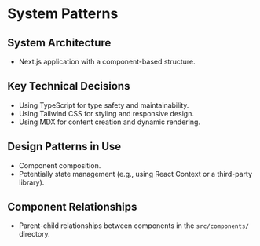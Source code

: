 # System Patterns

## System Architecture

- Next.js application with a component-based structure.

## Key Technical Decisions

- Using TypeScript for type safety and maintainability.
- Using Tailwind CSS for styling and responsive design.
- Using MDX for content creation and dynamic rendering.

## Design Patterns in Use

- Component composition.
- Potentially state management (e.g., using React Context or a third-party library).

## Component Relationships

- Parent-child relationships between components in the `src/components/` directory.
